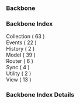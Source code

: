 ### Backbone

### Backbone Index
Collection ( 63 )  
Events     ( 22 )  
History    ( 2 )  
Model      ( 39 )  
Router     ( 6 )  
Sync       ( 4 )  
Utility    ( 2 )  
View       ( 13 )  

### Backbone Index Details

